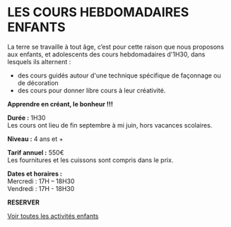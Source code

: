# LES COURS HEBDOMADAIRES ENFANTS
La terre se travaille à tout âge, c’est pour cette raison que nous proposons aux enfants, et adolescents des cours hebdomadaires d'1H30, dans lesquels ils alternent :
- des cours guidés autour d'une technique spécifique de façonnage ou de décoration
- des cours pour donner libre cours à leur créativité.

**Apprendre en créant, le bonheur !!!**

**Durée :** 1H30  
Les cours ont lieu de fin septembre à mi juin, hors vacances scolaires.

**Niveau :** 4 ans et +  

**Tarif annuel :** 550€  
Les fournitures et les cuissons sont compris dans le prix.  

**Dates et horaires :**  
Mercredi : 17H – 18H30  
Vendredi : 17H - 18H30

**RESERVER**  


[Voir toutes les activités enfants](activités_enfants.md)  
